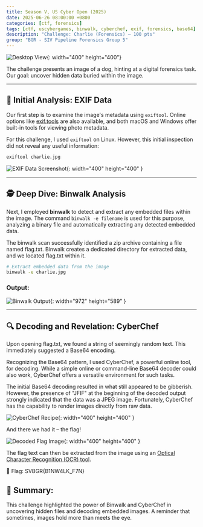 ```yaml
---
title: Season V, US Cyber Open (2025)
date: 2025-06-26 08:00:00 +0800
categories: [ctf, forensics]
tags: [ctf, uscybergames, binwalk, cyberchef, exif, forensics, base64]    # TAG names should always be lowercase
description: "Challenge: Charlie (Forensics) – 100 pts"
group: "BGR - SIV Pipeline Forensics Group 5"
---
```



![Desktop View](/dzif8ltvg/image/upload/v1750932948/CTF/hn98wa3mg7oking6uxiy.jpg){: width="400" height="400"}

The challenge presents an image of a dog, hinting at a digital forensics task. Our goal: uncover hidden data buried within the image.

---


## 🧪 Initial Analysis: EXIF Data

Our first step is to examine the image's metadata using `exiftool`. Online options like [exif.tools](https://exif.tools/) are also available, and both macOS and Windows offer built-in tools for viewing photo metadata.

For this challenge, I used `exiftool` on Linux. However, this initial inspection did not reveal any useful information:

```bash
exiftool charlie.jpg 
```

![EXIF Data Screenshot](/dzif8ltvg/image/upload/v1750936834/CTF/kz3dre3yy6tmk4hdlzqm.png){: width="400" height="400" }

---


## 🕵️ Deep Dive: Binwalk Analysis

Next, I employed **binwalk** to detect and extract any embedded files within the image. The command `binwalk -e filename` is used for this purpose, analyzing a binary file and automatically extracting any detected embedded data.

The binwalk scan successfully identified a zip archive containing a file named flag.txt. Binwalk creates a dedicated directory for extracted data, and we located flag.txt within it.

```bash
# Extract embedded data from the image
binwalk -e charlie.jpg
```
### Output:

![Binwalk Output](/dzif8ltvg/image/upload/v1750936834/CTF/f4fhlkgp2hvj3odgckzy.png){: width="972" height="589" }

---


## 🔍 Decoding and Revelation: CyberChef
Upon opening flag.txt, we found a string of seemingly random text. This immediately suggested a Base64 encoding.

Recognizing the Base64 pattern, I used CyberChef, a powerful online tool, for decoding. While a simple online or command-line Base64 decoder could also work, CyberChef offers a versatile environment for such tasks.

The initial Base64 decoding resulted in what still appeared to be gibberish. However, the presence of "JFIF" at the beginning of the decoded output strongly indicated that the data was a JPEG image. Fortunately, CyberChef has the capability to render images directly from raw data.

![CyberChef Recipe](/dzif8ltvg/image/upload/v1750939417/CTF/svgalxmlyslmlrwshvzk.png){: width="400" height="400" }

And there we had it – the flag!

![Decoded Flag Image](/dzif8ltvg/image/upload/v1750935536/CTF/v7vnkgmy3iwy8flbpqgi.jpg){: width="400" height="400" }

The flag text can then be extracted from the image using an [Optical Character Recognition (OCR) tool](https://www.i2ocr.com/free-online-english-ocr).

🏁 Flag: SVBGR{B1NW4LK_F7N}

## 🧩 Summary:

This challenge highlighted the power of Binwalk and CyberChef in uncovering hidden files and decoding embedded images. A reminder that sometimes, images hold more than meets the eye.
